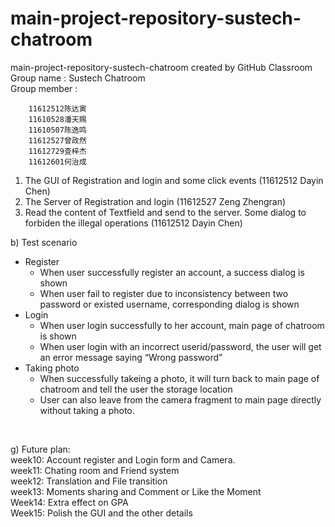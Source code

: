 # main-project-repository-sustech-chatroom
main-project-repository-sustech-chatroom created by GitHub Classroom   
Group name : Sustech Chatroom   
Group member :

		11612512陈达寅
		11610528潘天赐
		11610507陈逸鸣
		11612527曾政然
		11612729查梓杰
		11612601何治成

1. The GUI of Registration and login and some click events (11612512 Dayin Chen)   
2. The Server of Registration and login (11612527 Zeng Zhengran)   
3. Read the content of Textfield and send to the server. Some dialog to forbiden the illegal operations (11612512 Dayin Chen)   

b) Test scenario

 + Register
   + When user successfully register an account, a success dialog is shown
   + When user fail to register due to inconsistency between two password or existed username, corresponding dialog is shown
+ Login
  + When user login successfully to her account, main page of chatroom is shown
  + When user login with an incorrect userid/password, the user will get an error message saying 
    “Wrong password”
+ Taking photo
  + When successfully takeing a photo, it will turn back to main page of chatroom and tell the user the storage location
  + User can also leave from the camera fragment to main page directly without taking a photo.

​		

g) Future plan:   
   week10: Account register and Login form and Camera.   
   week11: Chating room and Friend system   
   week12: Translation and File transition   
   week13: Moments sharing and Comment or Like the Moment   
   Week14: Extra effect on GPA   
   Week15: Polish the GUI and the other details   